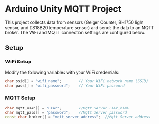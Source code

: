 # Arduino Unity MQTT Project

This project collects data from sensors (Geiger Counter, BH1750 light sensor, and DS18B20 temperature sensor) and sends the data to an MQTT broker. The WiFi and MQTT connection settings are configured below.

## Setup

### WiFi Setup
Modify the following variables with your WiFi credentials:
```cpp
char ssid[] = "wifi_name";        // Your WiFi network name (SSID)
char pass[] = "wifi_password";    // Your WiFi password
```
### MQTT Setup
```cpp
char mqtt_user[] = "user";        //Mqtt Server user_name
char mqtt_pass[] = "password";    //Mqtt Server password
const char broker[] = "mqtt_server_address";  //Mqtt Server address
```
